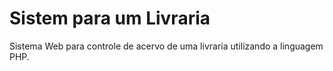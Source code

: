 # Sistem para um Livraria
 Sistema Web para controle de acervo de uma livraria utilizando a linguagem PHP.
